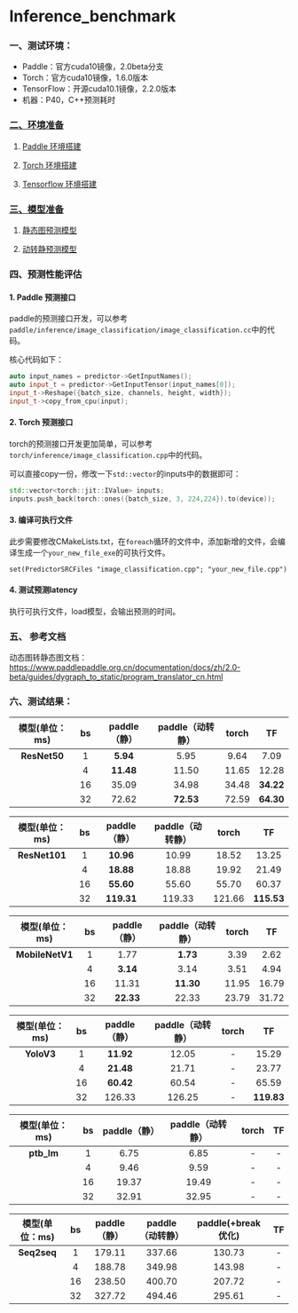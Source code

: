 # Inference_benchmark

### 一、测试环境：

+ Paddle：官方cuda10镜像，2.0beta分支
+ Torch：官方cuda10镜像，1.6.0版本
+ TensorFlow：开源cuda10.1镜像，2.2.0版本
+ 机器：P40，C++预测耗时

### [二、环境准备]((./tools/docker/README.md))

1. [Paddle 环境搭建](./tools/docker/paddle.sh)

2. [Torch 环境搭建](./tools/docker/torch.sh)

3. [Tensorflow 环境搭建](./tools/docker/tensorflow.sh)

### [三、模型准备](./tools/model/README.md)

1. [静态图预测模型](./tools/model/)

2. [动转静预测模型](./tools/model/fetch_model.sh)


### 四、预测性能评估

#### 1. Paddle 预测接口
paddle的预测接口开发，可以参考`paddle/inference/image_classification/image_classification.cc`中的代码。

核心代码如下：
```cpp
auto input_names = predictor->GetInputNames();
auto input_t = predictor->GetInputTensor(input_names[0]);
input_t->Reshape({batch_size, channels, height, width});
input_t->copy_from_cpu(input);
```

#### 2. Torch 预测接口
torch的预测接口开发更加简单，可以参考`torch/inference/image_classification.cpp`中的代码。

可以直接copy一份，修改一下`std::vector`的inputs中的数据即可：
```cpp
std::vector<torch::jit::IValue> inputs;
inputs.push_back(torch::ones({batch_size, 3, 224,224}).to(device));
```

#### 3. 编译可执行文件
此步需要修改CMakeLists.txt，在`foreach`循环的文件中，添加新增的文件，会编译生成一个`your_new_file_exe`的可执行文件。
```
set(PredictorSRCFiles "image_classification.cpp"; "your_new_file.cpp")
```

#### 4. 测试预测latency
执行可执行文件，load模型，会输出预测的时间。

### 五、 参考文档
动态图转静态图文档：https://www.paddlepaddle.org.cn/documentation/docs/zh/2.0-beta/guides/dygraph_to_static/program_translator_cn.html


### 六、测试结果：

| 模型(单位：ms)  | bs |paddle（静） | paddle（动转静） |  torch   |  TF  |
| :-------------: | :----------: |:----------: | :----------: | :------: | :--: |
|  **ResNet50**   |      1       |   **5.94**  |     5.95     |   9.64   |   7.09   |
|                 |      4       |   **11.48** |     11.50    |   11.65  |   12.28  |
|                 |      16      |     35.09   |     34.98    |   34.48  |  **34.22**|
|                 |      32      |     72.62   |    **72.53** |    72.59 |  **64.30**|



| 模型(单位：ms) |  bs  | paddle（静） | paddle（动转静） | torch  |  TF  |
| :------------: | :--: | :----------: | :----------: | :----: | :--: |
| **ResNet101**  |  1   |  **10.96**   |    10.99     | 18.52  |   13.25   |
|                |  4   |  **18.88**   |    18.88     | 19.92  |   21.49   |
|                |  16  |  **55.60**   |    55.60     | 55.70  |   60.37   |
|                |  32  |  **119.31**  |    119.33    | 121.66 | **115.53**|



| 模型(单位：ms)  |  bs  | paddle（静） | paddle（动转静） | torch |  TF  |
| :-------------: | :--: | :----------: | :----------: | :---: | :--: |
| **MobileNetV1** |  1   |     1.77     |   **1.73**   | 3.39  | 2.62 |
|                 |  4   |   **3.14**   |     3.14     | 3.51  | 4.94 |
|                 |  16  |    11.31     |  **11.30**   | 11.95 | 16.79|
|                 |  32  |  **22.33**   |    22.33     | 23.79 | 31.72|


| 模型(单位：ms)  |  bs  | paddle（静） | paddle（动转静） | torch |  TF  |
| :-------------: | :--: | :----------: | :----------: | :---: | :--: |
| **YoloV3**      |  1   |   **11.92**  |     12.05    |   -   | 15.29|
|                 |  4   |   **21.48**  |     21.71    |   -   | 23.77|
|                 |  16  |   **60.42**  |     60.54    |   -   | 65.59|
|                 |  32  |     126.33   |     126.25   |    -  | **119.83** |

| 模型(单位：ms)  |  bs  | paddle（静） | paddle（动转静） | torch |  TF  |
| :-------------: | :--: | :----------: | :----------: | :---: | :--: |
| **ptb_lm**      |  1   |  6.75   |     6.85    |   -   | -|
|                 |  4   |   9.46  |     9.59    |   -   | - |
|                 |  16  |   19.37 |     19.49    |   -   | -|
|                 |  32  |   32.91 |     32.95   |    -  | - |


| 模型(单位：ms)  |  bs  | paddle（静） | paddle（动转静） | paddle(+break优化) |  TF  |
| :-------------: | :--: | :----------: | :----------: | :---: | :--: |
| **Seq2seq**     |  1   |  179.11   |     337.66    |   130.73   | -|
|                 |  4   |   188.78  |     349.98    |   143.98   | - |
|                 |  16  |   238.50  |     400.70    |   207.72   | -|
|                 |  32  |   327.72  |     494.46    |    295.61  | - |
